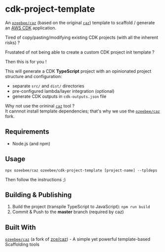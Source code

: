 cdk-project-template
====================

An [`ozeebee/caz`](https://github.com/ozeebee/caz) (based on the original [`caz`](https://github.com/zce/caz)) template to scaffold / generate an [AWS CDK](https://docs.aws.amazon.com/cdk/v2/guide/home.html) application.

Tired of copy/pasting/modifying existing CDK projects (with all the inherent risks) ?

Frustated of not being able to create a custom CDK project init template ?

Then this is for you !

This will generate a CDK **TypeScript** project with an opinionated project structure and configuration:
- separate `src/` and `dist/` directories
- pre-configured lambda/layer integration (optional)
- generate CDK outputs in `cdk-outputs.json` file

Why not use the orininal [`caz`](https://github.com/zce/caz) tool ?  
It cannnot install template dependencies; that's why we use the [`ozeebee/caz`](https://github.com/ozeebee/caz) fork.

## Requirements

- Node.js (and npm)

## Usage

```
npx ozeebee/caz ozeebee/cdk-project-template [project-name] --tpldeps
```

Then follow the instructions ;)

## Building & Publishing

1. Build the project (transpile TypeScript to JavaScript): `npm run build`
2. Commit & Push to the **master** branch (required by caz)

## Built With

[`ozeebee/caz`](https://github.com/ozeebee/caz) (a fork of [zce/caz](https://github.com/zce/caz)) - A simple yet powerful template-based Scaffolding tools
